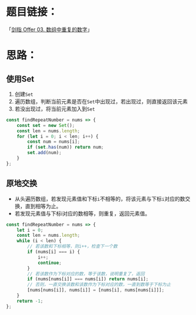 # 题目链接：

「[剑指 Offer 03. 数组中重复的数字](https://leetcode-cn.com/problems/shu-zu-zhong-zhong-fu-de-shu-zi-lcof/)」

# 思路：

## 使用Set

1. 创建`Set`
2. 遍历数组，判断当前元素是否在`Set`中出现过，若出现过，则直接返回该元素
3. 若没出现过，将当前元素加入到`Set`

```javascript
const findRepeatNumber = nums => {
    const set = new Set();
    const len = nums.length;
    for (let i = 0; i < len; i++) {
        const num = nums[i];
        if (set.has(num)) return num;
        set.add(num);
    }
};
```

## 原地交换

- 从头遍历数组，若发现元素值和下标`i`不相等的，将该元素与下标`i`对应的数交换，直到相等为止。
- 若发现元素值与下标i对应的数相等，则重复，返回元素值。

```javascript
const findRepeatNumber = nums => {
    let i = 0;
    const len = nums.length;
    while (i < len) {
        // 若该数和下标相等，则i++，检查下一个数
        if (nums[i] === i) {
            i++;
            continue;
        }
        // 若该数作为下标对应的数，等于该数，说明重复了，返回
        if (nums[nums[i]] === nums[i]) return nums[i];
        // 否则，一直交换该数和该数作为下标对应的数，一直到数等于下标为止
        [nums[nums[i]], nums[i]] = [nums[i], nums[nums[i]]];
    }
    return -1;
};
```


